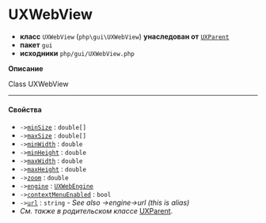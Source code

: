 # UXWebView

- **класс** `UXWebView` (`php\gui\UXWebView`) **унаследован от** [`UXParent`](https://github.com/jphp-group/jphp-gui-ext/blob/master/jphp-gui-ext/api-docs/classes/php/gui/UXParent.ru.md)
- **пакет** `gui`
- **исходники** `php/gui/UXWebView.php`

**Описание**

Class UXWebView

---

#### Свойства

- `->`[`minSize`](#prop-minsize) : `double[]`
- `->`[`maxSize`](#prop-maxsize) : `double[]`
- `->`[`minWidth`](#prop-minwidth) : `double`
- `->`[`minHeight`](#prop-minheight) : `double`
- `->`[`maxWidth`](#prop-maxwidth) : `double`
- `->`[`maxHeight`](#prop-maxheight) : `double`
- `->`[`zoom`](#prop-zoom) : `double`
- `->`[`engine`](#prop-engine) : [`UXWebEngine`](https://github.com/jphp-group/jphp-gui-ext/blob/master/jphp-gui-ext/api-docs/classes/php/gui/UXWebEngine.ru.md)
- `->`[`contextMenuEnabled`](#prop-contextmenuenabled) : `bool`
- `->`[`url`](#prop-url) : `string` - _See also ->engine->url (this is alias)_
- *См. также в родительском классе* [UXParent](https://github.com/jphp-group/jphp-gui-ext/blob/master/jphp-gui-ext/api-docs/classes/php/gui/UXParent.ru.md).
